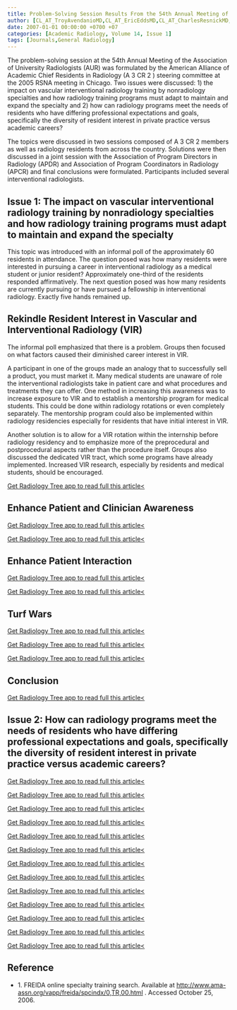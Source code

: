 ```yaml
---
title: Problem-Solving Session Results From the 54th Annual Meeting of the Association of University Radiologists
author: [CL_AT_TroyAvendanioMD,CL_AT_EricEddsMD,CL_AT_CharlesResnickMD,CL_AT_WilburLSmithMD]
date: 2007-01-01 00:00:00 +0700 +07
categories: [Academic Radiology, Volume 14, Issue 1]
tags: [Journals,General Radiology]
---
```

The problem-solving session at the 54th Annual Meeting of the Association of University Radiologists (AUR) was formulated by the American Alliance of Academic Chief Residents in Radiology (A  3 CR  2 ) steering committee at the 2005 RSNA meeting in Chicago. Two issues were discussed: 1) the impact on vascular interventional radiology training by nonradiology specialties and how radiology training programs must adapt to maintain and expand the specialty and 2) how can radiology programs meet the needs of residents who have differing professional expectations and goals, specifically the diversity of resident interest in private practice versus academic careers?

The topics were discussed in two sessions composed of A  3 CR  2 members as well as radiology residents from across the country. Solutions were then discussed in a joint session with the Association of Program Directors in Radiology (APDR) and Association of Program Coordinators in Radiology (APCR) and final conclusions were formulated. Participants included several interventional radiologists.

## Issue 1: The impact on vascular interventional radiology training by nonradiology specialties and how radiology training programs must adapt to maintain and expand the specialty

This topic was introduced with an informal poll of the approximately 60 residents in attendance. The question posed was how many residents were interested in pursuing a career in interventional radiology as a medical student or junior resident? Approximately one-third of the residents responded affirmatively. The next question posed was how many residents are currently pursuing or have pursued a fellowship in interventional radiology. Exactly five hands remained up.

## Rekindle Resident Interest in Vascular and Interventional Radiology (VIR)

The informal poll emphasized that there is a problem. Groups then focused on what factors caused their diminished career interest in VIR.

A participant in one of the groups made an analogy that to successfully sell a product, you must market it. Many medical students are unaware of role the interventional radiologists take in patient care and what procedures and treatments they can offer. One method in increasing this awareness was to increase exposure to VIR and to establish a mentorship program for medical students. This could be done within radiology rotations or even completely separately. The mentorship program could also be implemented within radiology residencies especially for residents that have initial interest in VIR.

Another solution is to allow for a VIR rotation within the internship before radiology residency and to emphasize more of the preprocedural and postprocedural aspects rather than the procedure itself. Groups also discussed the dedicated VIR tract, which some programs have already implemented. Increased VIR research, especially by residents and medical students, should be encouraged.

[Get Radiology Tree app to read full this article<](https://clinicalpub.com/app)

## Enhance Patient and Clinician Awareness

[Get Radiology Tree app to read full this article<](https://clinicalpub.com/app)

[Get Radiology Tree app to read full this article<](https://clinicalpub.com/app)

## Enhance Patient Interaction

[Get Radiology Tree app to read full this article<](https://clinicalpub.com/app)

[Get Radiology Tree app to read full this article<](https://clinicalpub.com/app)

## Turf Wars

[Get Radiology Tree app to read full this article<](https://clinicalpub.com/app)

[Get Radiology Tree app to read full this article<](https://clinicalpub.com/app)

[Get Radiology Tree app to read full this article<](https://clinicalpub.com/app)

## Conclusion

[Get Radiology Tree app to read full this article<](https://clinicalpub.com/app)

## Issue 2: How can radiology programs meet the needs of residents who have differing professional expectations and goals, specifically the diversity of resident interest in private practice versus academic careers?

[Get Radiology Tree app to read full this article<](https://clinicalpub.com/app)

[Get Radiology Tree app to read full this article<](https://clinicalpub.com/app)

[Get Radiology Tree app to read full this article<](https://clinicalpub.com/app)

[Get Radiology Tree app to read full this article<](https://clinicalpub.com/app)

[Get Radiology Tree app to read full this article<](https://clinicalpub.com/app)

[Get Radiology Tree app to read full this article<](https://clinicalpub.com/app)

[Get Radiology Tree app to read full this article<](https://clinicalpub.com/app)

[Get Radiology Tree app to read full this article<](https://clinicalpub.com/app)

[Get Radiology Tree app to read full this article<](https://clinicalpub.com/app)

[Get Radiology Tree app to read full this article<](https://clinicalpub.com/app)

[Get Radiology Tree app to read full this article<](https://clinicalpub.com/app)

[Get Radiology Tree app to read full this article<](https://clinicalpub.com/app)

[Get Radiology Tree app to read full this article<](https://clinicalpub.com/app)

## Reference

- 1\.  FREIDA online specialty training search. Available at  http://www.ama-assn.org/vapp/freida/spcindx/0,TR,00.html  . Accessed October 25, 2006.
